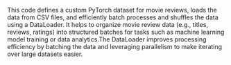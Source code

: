 This code defines a custom PyTorch dataset for movie reviews, loads the data from CSV files, and efficiently batch processes and shuffles the data using a DataLoader. It helps to organize movie review data (e.g., titles, reviews, ratings) into structured batches for tasks such as machine learning model training or data analytics.The DataLoader improves processing efficiency by batching the data and leveraging parallelism to make iterating over large datasets easier.
